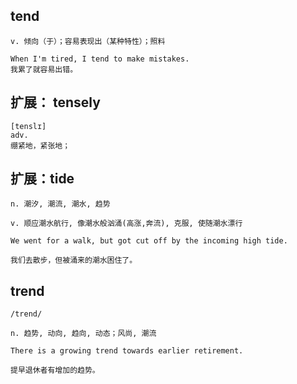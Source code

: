 ## tend
```
v. 倾向（于）；容易表现出（某种特性）；照料

When I'm tired, I tend to make mistakes.
我累了就容易出错。
```

## 扩展： tensely
```
[tenslɪ]
adv.
绷紧地，紧张地；
```

## 扩展：tide
```
n. 潮汐, 潮流, 潮水, 趋势

v. 顺应潮水航行, 像潮水般汹涌(高涨,奔流), 克服, 使随潮水漂行

We went for a walk, but got cut off by the incoming high tide.

我们去散步，但被涌来的潮水困住了。
```

## trend
```
/trend/

n. 趋势, 动向, 趋向, 动态；风尚, 潮流

There is a growing trend towards earlier retirement.

提早退休者有增加的趋势。
```